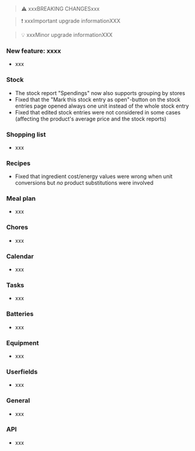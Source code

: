 > ⚠️ xxxBREAKING CHANGESxxx

> ❗ xxxImportant upgrade informationXXX

> 💡 xxxMinor upgrade informationXXX

### New feature: xxxx

- xxx

### Stock

- The stock report "Spendings" now also supports grouping by stores
- Fixed that the "Mark this stock entry as open"-button on the stock entries page opened always one unit instead of the whole stock entry
- Fixed that edited stock entries were not considered in some cases (affecting the product's average price and the stock reports)

### Shopping list

- xxx

### Recipes

- Fixed that ingredient cost/energy values were wrong when unit conversions but _no_ product substitutions were involved

### Meal plan

- xxx

### Chores

- xxx

### Calendar

- xxx

### Tasks

- xxx

### Batteries

- xxx

### Equipment

- xxx

### Userfields

- xxx

### General

- xxx

### API

- xxx
